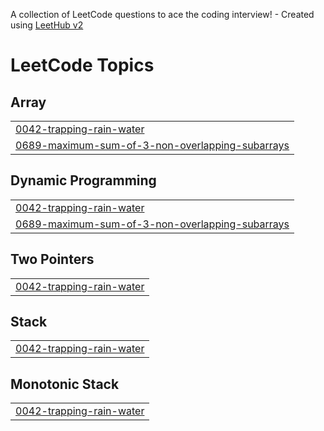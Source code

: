 A collection of LeetCode questions to ace the coding interview! - Created using [LeetHub v2](https://github.com/arunbhardwaj/LeetHub-2.0)
<!---LeetCode Topics Start-->
# LeetCode Topics
## Array
|  |
| ------- |
| [0042-trapping-rain-water](https://github.com/ashk6645/DSA-Problem-solving/tree/master/0042-trapping-rain-water) |
| [0689-maximum-sum-of-3-non-overlapping-subarrays](https://github.com/ashk6645/DSA-Problem-solving/tree/master/0689-maximum-sum-of-3-non-overlapping-subarrays) |
## Dynamic Programming
|  |
| ------- |
| [0042-trapping-rain-water](https://github.com/ashk6645/DSA-Problem-solving/tree/master/0042-trapping-rain-water) |
| [0689-maximum-sum-of-3-non-overlapping-subarrays](https://github.com/ashk6645/DSA-Problem-solving/tree/master/0689-maximum-sum-of-3-non-overlapping-subarrays) |
## Two Pointers
|  |
| ------- |
| [0042-trapping-rain-water](https://github.com/ashk6645/DSA-Problem-solving/tree/master/0042-trapping-rain-water) |
## Stack
|  |
| ------- |
| [0042-trapping-rain-water](https://github.com/ashk6645/DSA-Problem-solving/tree/master/0042-trapping-rain-water) |
## Monotonic Stack
|  |
| ------- |
| [0042-trapping-rain-water](https://github.com/ashk6645/DSA-Problem-solving/tree/master/0042-trapping-rain-water) |
<!---LeetCode Topics End-->
